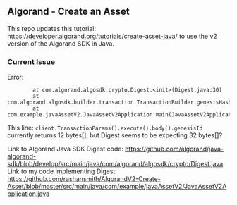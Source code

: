 ## Algorand - Create an Asset

This repo updates this tutorial: https://developer.algorand.org/tutorials/create-asset-java/ to use the v2 version of the Algorand SDK in Java.


### Current Issue

Error: 
```Exception in thread "main" java.lang.IllegalArgumentException: digest wrong length
        at com.algorand.algosdk.crypto.Digest.<init>(Digest.java:30)
        at com.algorand.algosdk.builder.transaction.TransactionBuilder.genesisHash(TransactionBuilder.java:405)
        at com.example.javaAssetV2.JavaAssetV2Application.main(JavaAssetV2Application.java:175)
```
  
 This line: ```client.TransactionParams().execute().body().genesisId``` currently returns 12 bytes[], but Digest seems to be expecting 32 bytes[]?
 
 
 Link to Algorand Java SDK Digest code: https://github.com/algorand/java-algorand-sdk/blob/develop/src/main/java/com/algorand/algosdk/crypto/Digest.java
 Link to my code implementing Digest: https://github.com/rashansmith/AlgorandV2-Create-Asset/blob/master/src/main/java/com/example/javaAssetV2/JavaAssetV2Application.java
  

